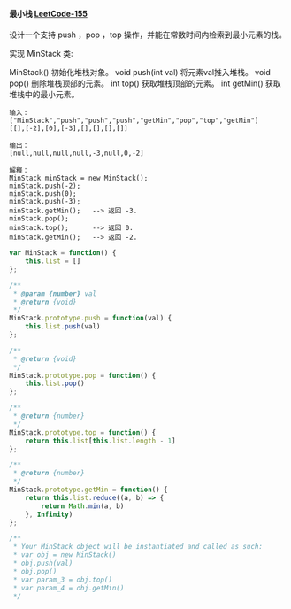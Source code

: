 #### 最小栈 [LeetCode-155](https://leetcode.cn/problems/min-stack/)

设计一个支持 push ，pop ，top 操作，并能在常数时间内检索到最小元素的栈。

实现 MinStack 类:

MinStack() 初始化堆栈对象。
void push(int val) 将元素val推入堆栈。
void pop() 删除堆栈顶部的元素。
int top() 获取堆栈顶部的元素。
int getMin() 获取堆栈中的最小元素。

```
输入：
["MinStack","push","push","push","getMin","pop","top","getMin"]
[[],[-2],[0],[-3],[],[],[],[]]

输出：
[null,null,null,null,-3,null,0,-2]

解释：
MinStack minStack = new MinStack();
minStack.push(-2);
minStack.push(0);
minStack.push(-3);
minStack.getMin();   --> 返回 -3.
minStack.pop();
minStack.top();      --> 返回 0.
minStack.getMin();   --> 返回 -2.
```

```js
var MinStack = function() {
    this.list = []
};

/** 
 * @param {number} val
 * @return {void}
 */
MinStack.prototype.push = function(val) {
    this.list.push(val)
};

/**
 * @return {void}
 */
MinStack.prototype.pop = function() {
    this.list.pop()
};

/**
 * @return {number}
 */
MinStack.prototype.top = function() {
    return this.list[this.list.length - 1]
};

/**
 * @return {number}
 */
MinStack.prototype.getMin = function() {
    return this.list.reduce((a, b) => {
        return Math.min(a, b)
    }, Infinity)
};

/**
 * Your MinStack object will be instantiated and called as such:
 * var obj = new MinStack()
 * obj.push(val)
 * obj.pop()
 * var param_3 = obj.top()
 * var param_4 = obj.getMin()
 */
```
